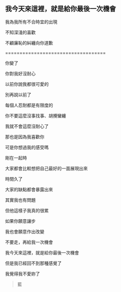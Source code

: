 ## 我今天來這裡，就是給你最後一次機會

我為我所有不合時宜的出現

不知深淺的喜歡

不顧廉恥的糾纏向你道歉

===================================

你變了

你對我好沒耐心

以前你說我都很可愛的

別再說以前了

每個人忍耐都是有限度的

你不要這麼沒事找事、胡攪蠻纏

我就不會這麼沒耐心了

那也是因為我喜歡你

可是你想過我的感受嗎

剛在一起時

大家都會比較想把自己最好的一面展現出來

時間久了

大家的缺點都會暴露出來

其實我也有問題

但他這樣子我真的很累

如果你願意讓步

我也會願意作出改變

不要走，再給我一次機會

我今天來這裡，就是給你最後一次機會

但是我已經回不到那種感覺了

我覺得我不愛妳了

> 藍